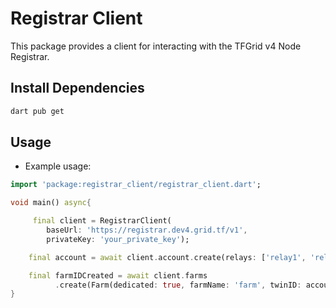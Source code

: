 # Registrar Client

This package provides a client for interacting with the TFGrid v4 Node Registrar.

## Install Dependencies

```bash
dart pub get
```

## Usage

- Example usage:

```dart
import 'package:registrar_client/registrar_client.dart';

void main() async{

     final client = RegistrarClient(
        baseUrl: 'https://registrar.dev4.grid.tf/v1',
        privateKey: 'your_private_key');

    final account = await client.account.create(relays: ['relay1', 'relay2'] , rmbEncKey: 'rmb_enc_key');

    final farmIDCreated = await client.farms
          .create(Farm(dedicated: true, farmName: 'farm', twinID: account.twinID));
}
```
